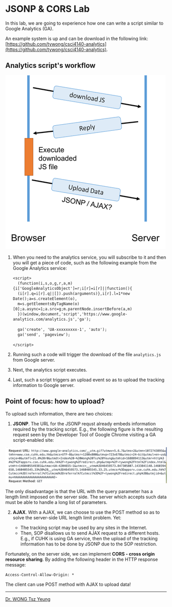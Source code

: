 # JSONP & CORS Lab

In this lab, we are going to experience how one can write a script similar to Google Analytics (GA).

An example system is up and can be download in the following link:
[https://github.com/tywong/csci4140-analytics](https://github.com/tywong/csci4140-analytics).

## Analytics script's workflow

![Analytics workflow](images/script.png)

1. When you need to the analytics service, you will subscribe to it and then you will get a piece of code, such as the following example from the Google Analytics service:

	```
	<script>
	  (function(i,s,o,g,r,a,m){i['GoogleAnalyticsObject']=r;i[r]=i[r]||function(){
	  (i[r].q=i[r].q||[]).push(arguments)},i[r].l=1*new Date();a=s.createElement(o),
	  m=s.getElementsByTagName(o)[0];a.async=1;a.src=g;m.parentNode.insertBefore(a,m)
	  })(window,document,'script','https://www.google-analytics.com/analytics.js','ga');

	  ga('create', 'UA-xxxxxxxxx-1', 'auto');
	  ga('send', 'pageview');

	</script>
	```

2. Running such a code will trigger the download of the file `analytics.js` from Google server.

3. Next, the analytics script executes.

4. Last, such a script triggers an upload event so as to upload the tracking information to Google server.

## Point of focus: how to upload?

To upload such information, there are two choices:

1. **JSONP**. The URL for the JSONP requst already embeds information required by the tracking script. E.g., the following figure is the resulting request seen by the Developer Tool of Google Chrome visiting a GA script-enabled site:

![GA script](images/jsonp.png)

The only disadvantage is that the URL with the query parameter has a length limit imposed on the server side. The server which accepts such data must be able to handle a long list of parameters.

2. **AJAX**. With a AJAX, we can choose to use the POST method so as to solve the server-side URL length limit problem. Yet:

	- The tracking script may be used by any sites in the Internet.
	- Then, SOP disallows us to send AJAX request to a different hosts. E.g., if CUHK is using GA service, then the upload of the tracking information has to be done by JSONP due to the SOP restriction.

Fortunately, on the server side, we can implement **CORS - cross origin resource sharing**. By adding the following header in the HTTP response message:

```
Access-Control-Allow-Origin: *
```

The client can use POST method with AJAX to upload data!

---
[Dr. WONG Tsz Yeung](http://www.cse.cuhk.edu.hk/~tywong)